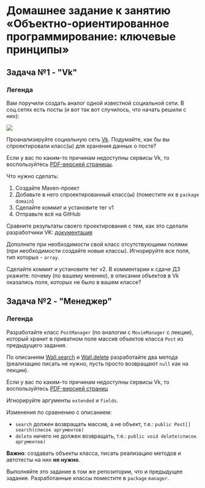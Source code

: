 # Домашнее задание к занятию «Объектно-ориентированное программирование: ключевые принципы»

## Задача №1 - "Vk"

### Легенда

Вам поручили создать аналог одной известной социальной сети. В соц.сетях есть посты (и вот так вот случилось, что начать решили с них):

![](assets/vk-regular.png)

Проанализируйте социальную сеть [Vk](https://vk.com/netology). Подумайте, как бы вы спроектировали класс(ы) для хранения данных о посте?

Если у вас по каким-то причинам недоступны сервисы Vk, то воспользуйтесь [PDF-версией страницы](assets/VK.pdf).

Что нужно сделать:
1. Создайте Maven-проект
1. Добавьте в него спроектированный класс(ы) (поместите их в `package` `domain`)
1. Сделайте коммит и установите тег v1
1. Отправьте всё на GitHub

Сравните результаты своего проектирования с тем, как это сделали разработчики VK: [документация](https://vk.com/dev/objects/post)

Дополните при необходимости свой класс отсутствующими полями (при необходимости создайте новые классы). Игнорируйте все поля, тип которых - `array`.

Сделайте коммит и установите тег v2. В комментарии к сдаче ДЗ укажите: почему (по вашему мнению), в описании объектов в Vk оказались поля, которых не было в вашем классе?


## Задача №2 - "Менеджер"

### Легенда

Разработайте класс `PostManager` (по аналогии с `MovieManager` с лекции), который хранит в приватном поле массив объектов класса `Post` из предыдущего задания.

По описаниям [Wall.search](https://vk.com/dev/wall.search) и [Wall.delete](https://vk.com/dev/wall.delete) разработайте два метода (реализацию писать не нужно, пусть просто возвращают `null` как на лекции). 

Если у вас по каким-то причинам недоступны сервисы Vk, то воспользуйтесь [PDF-версией страниц](assets/manager)

Игнорируйте аргументы `extended` и `fields`.

Изменения по сравнению с описанием:
* `search` должен возвращать массив, а не объект, т.е.: `public Post[] search(список аргументов)`
* `delete` ничего не должен возвращать, т.е.: `public void delete(список аргументов)`

**Важно**: создавать объекты класса, писать реализацию методов и автотесты на них **не нужно**.

Выполняйте это задание в том же репозитории, что и предыдущее задание. Разработанные классы поместите в `package` `manager`.